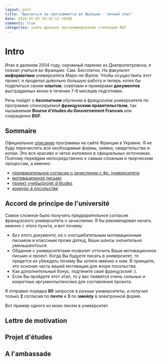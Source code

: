 ```yaml
---
layout: post
title: "Выучиться на программитса во Франции - личный опыт"
date: 2016-05-05 20:42:11 +0200
comments: true
categories: учеба франция программирование стипендии BGF
---
```


# Intro
Итак в далеком 2004 году, скромный паренек из Днепропетровска, я поехал учиться во Францию. Сам. Бесплатно. На факультет __информатики__ университета Марн-ля-Валле. 
Чтобы осуществить этот проект, я проделал довольно большую работу и теперь хотел бы поделиться своим __опытом__, советами и примерами __документов__ выстраданных мною в течении 7-8 месяцев подготовки.

Речь пойдет о __бесплатном__ обучении в фрацузском университете по программе спонсируемой __французским правительством__, так нызываемая **Bourse d'études du Gouvernement Francais** или сокращенно **BGF**.

## Sommaire	
Официальное [описание](http://www.ambafrance-ua.org/Dovgostrokovii-stipendiiyi) программы на сайте Франции в Украине.
Я не буду перечислять все необходимые формы, заявки, свидетельства и копии. Это все красиво и четко изложено в официальных источниках. Поэтому перейдем непосредственно к самым сложным и творческим процессам, а именно:

* [предварительное согласие о зачислении с фр. университета](#accord)
* [мотивационное письмо](#lm)
* [проект учебы/projet d'études](#projetDetudes)
* [конкурс в посольстве](#ambassade)

## <a name="accord"></a>Accord de principe de l'université

Самое сложное было получить предварительное согласие французского университета о зачислении.
Я бы рекомендовал начать именно с этого пункта, и вот почему:

* *Без этого документа*, но с сногшибательным мотивационным письмом и классным проже дэтюд, Ваши *шансы значительно уменьшаютсься*.
* Общение с университетами позволит _отточить_ Ваши мотивационное письмо и проект. Когда Вы будуете писать в университет, то придется их убеждать почему Вы хотите именно к ним. В принципе, это осноная часть вашей мотивации для жюри посольства.
* Как дополнительный бонус, подтяните свой французский :).
* Если Вы пройдете этот этап, то у вас появятся очень _сильные и кокретные аргументы/лексика_ для составления проекта.

Я отправил порядка **80** запросов в разные университеты, и получил только **2** согласия по **почте** и **3** по **эмейлу** в электронной форме.

Вот пример одного из моих писем в университет.



## <a name="lm"></a>Lettre de motivation
## <a name="projetDetudes"></a>Projet d'études
## <a name="ambassade"></a>A l'ambassade
